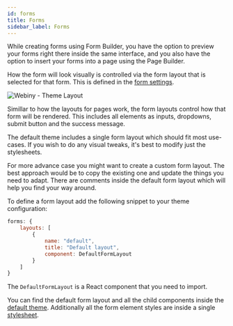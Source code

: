 ```yaml
---
id: forms
title: Forms
sidebar_label: Forms
---
```


While creating forms using Form Builder, you have the option to preview your forms right there inside the same interface, and you also have the option to insert your forms into a page using the Page Builder. 

How the form will look visually is controlled via the form layout that is selected for that form. This is defined in the [form settings](webiny-apps/form-builder/form-settings.md).

![Webiny - Theme Layout](/assets/theme-development/webiny-theme-forms.gif)

Simillar to how the layouts for pages work, the form layouts control how that form will be rendered. This includes all elements as inputs, dropdowns, submit button and the success message. 

The default theme includes a single form layout which should fit most use-cases. If you wish to do any visual tweaks, it's best to modify just the stylesheets. 

For more advance case you might want to create a custom form layout. The best approach would be to copy the existing one and update the things you need to adapt. There are comments inside the default form layout which will help you find your way around. 

To define a form layout add the following snippet to your theme configuration:
```js
forms: {
    layouts: [
        { 
            name: "default", 
            title: "Default layout", 
            component: DefaultFormLayout 
        }
    ]
}
```

The `DefaultFormLayout` is a React component that you need to import. 

You can find the default form layout and all the child components inside the [default theme](https://github.com/webiny/webiny-js/tree/master/examples/packages/theme/src/layouts/forms).
Additionally all the form element styles are inside a single [stylesheet](https://github.com/webiny/webiny-js/blob/master/examples/packages/theme/src/style/elements/form.scss).